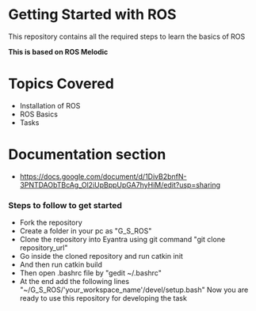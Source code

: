 
# Getting Started with ROS

This repository contains all the required steps to learn the basics of ROS


**This is based on ROS Melodic** 

# Topics Covered

  - Installation of ROS
  - ROS Basics
  - Tasks

# Documentation section
  - https://docs.google.com/document/d/1DivB2bnfN-3PNTDAObTBcAg_Ol2iUpBppUpGA7hyHiM/edit?usp=sharing

### Steps to follow to get started 
  - Fork the repository
  - Create a folder in your pc as "G_S_ROS"
  - Clone the repository into Eyantra using git command "git clone repository_url"
  - Go inside the cloned repository and run catkin init
  - And then run catkin build
  - Then open .bashrc file by "gedit ~/.bashrc"
  - At the end add the following lines "~/G_S_ROS/'your_workspace_name'/devel/setup.bash"
 Now you are ready to use this repository for developing the task




